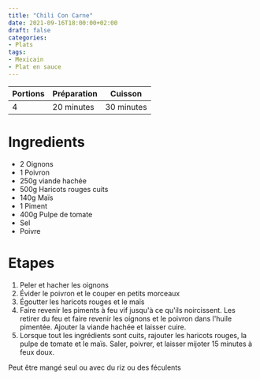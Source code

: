 ```yaml
---
title: "Chili Con Carne"
date: 2021-09-16T18:00:00+02:00
draft: false
categories:
- Plats
tags:
- Mexicain
- Plat en sauce
---
```


| Portions | Préparation | Cuisson    |
|----------|-------------|------------|
| 4        | 20 minutes  | 30 minutes |

# Ingredients

- 2 Oignons
- 1 Poivron
- 250g viande hachée
- 500g Haricots rouges cuits
- 140g Maïs
- 1 Piment
- 400g Pulpe de tomate
- Sel
- Poivre

# Etapes

1) Peler et hacher les oignons
2) Évider le poivron et le couper en petits morceaux
3) Égoutter les haricots rouges et le maïs
4) Faire revenir les piments à feu vif jusqu'à ce qu'ils noircissent. Les retirer du feu et faire revenir les oignons et le poivron dans l'huile pimentée. Ajouter la viande hachée et laisser cuire.
5) Lorsque tout les ingrédients sont cuits, rajouter les haricots rouges, la pulpe de tomate et le maïs. Saler, poivrer, et laisser mijoter 15 minutes à feux doux.

Peut être mangé seul ou avec du riz ou des féculents
